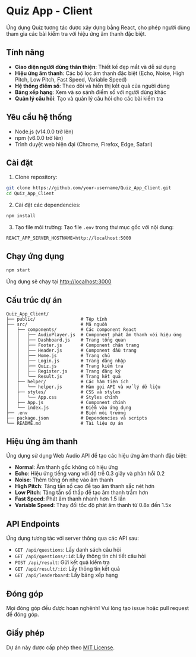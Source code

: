 # Quiz App - Client

Ứng dụng Quiz tương tác được xây dựng bằng React, cho phép người dùng tham gia các bài kiểm tra với hiệu ứng âm thanh đặc biệt.

## Tính năng

- **Giao diện người dùng thân thiện**: Thiết kế đẹp mắt và dễ sử dụng
- **Hiệu ứng âm thanh**: Các bộ lọc âm thanh đặc biệt (Echo, Noise, High Pitch, Low Pitch, Fast Speed, Variable Speed)
- **Hệ thống điểm số**: Theo dõi và hiển thị kết quả của người dùng
- **Bảng xếp hạng**: Xem và so sánh điểm số với người dùng khác
- **Quản lý câu hỏi**: Tạo và quản lý câu hỏi cho các bài kiểm tra

## Yêu cầu hệ thống

- Node.js (v14.0.0 trở lên)
- npm (v6.0.0 trở lên)
- Trình duyệt web hiện đại (Chrome, Firefox, Edge, Safari)

## Cài đặt

1. Clone repository:
```bash
git clone https://github.com/your-username/Quiz_App_Client.git
cd Quiz_App_Client
```

2. Cài đặt các dependencies:
```bash
npm install
```

3. Tạo file môi trường:
Tạo file `.env` trong thư mục gốc với nội dung:
```
REACT_APP_SERVER_HOSTNAME=http://localhost:5000
```

## Chạy ứng dụng

```bash
npm start
```

Ứng dụng sẽ chạy tại [http://localhost:3000](http://localhost:3000)

## Cấu trúc dự án

```
Quiz_App_Client/
├── public/                 # Tệp tĩnh
├── src/                    # Mã nguồn
│   ├── components/         # Các component React
│   │   ├── AudioPlayer.js  # Component phát âm thanh với hiệu ứng
│   │   ├── Dashboard.js    # Trang tổng quan
│   │   ├── Footer.js       # Component chân trang
│   │   ├── Header.js       # Component đầu trang
│   │   ├── Home.js         # Trang chủ
│   │   ├── Login.js        # Trang đăng nhập
│   │   ├── Quiz.js         # Trang kiểm tra
│   │   ├── Register.js     # Trang đăng ký
│   │   └── Result.js       # Trang kết quả
│   ├── helper/             # Các hàm tiện ích
│   │   └── helper.js       # Hàm gọi API và xử lý dữ liệu
│   ├── styles/             # CSS và styles
│   │   └── App.css         # Styles chính
│   ├── App.js              # Component chính
│   └── index.js            # Điểm vào ứng dụng
├── .env                    # Biến môi trường
├── package.json            # Dependencies và scripts
└── README.md               # Tài liệu dự án
```

## Hiệu ứng âm thanh

Ứng dụng sử dụng Web Audio API để tạo các hiệu ứng âm thanh đặc biệt:

- **Normal**: Âm thanh gốc không có hiệu ứng
- **Echo**: Hiệu ứng tiếng vang với độ trễ 0.3 giây và phản hồi 0.2
- **Noise**: Thêm tiếng ồn nhẹ vào âm thanh
- **High Pitch**: Tăng tần số cao để tạo âm thanh sắc nét hơn
- **Low Pitch**: Tăng tần số thấp để tạo âm thanh trầm hơn
- **Fast Speed**: Phát âm thanh nhanh hơn 1.5 lần
- **Variable Speed**: Thay đổi tốc độ phát âm thanh từ 0.8x đến 1.5x

## API Endpoints

Ứng dụng tương tác với server thông qua các API sau:

- `GET /api/questions`: Lấy danh sách câu hỏi
- `GET /api/questions/:id`: Lấy thông tin chi tiết câu hỏi
- `POST /api/result`: Gửi kết quả kiểm tra
- `GET /api/result/:id`: Lấy thông tin kết quả
- `GET /api/leaderboard`: Lấy bảng xếp hạng

## Đóng góp

Mọi đóng góp đều được hoan nghênh! Vui lòng tạo issue hoặc pull request để đóng góp.

## Giấy phép

Dự án này được cấp phép theo [MIT License](LICENSE).
